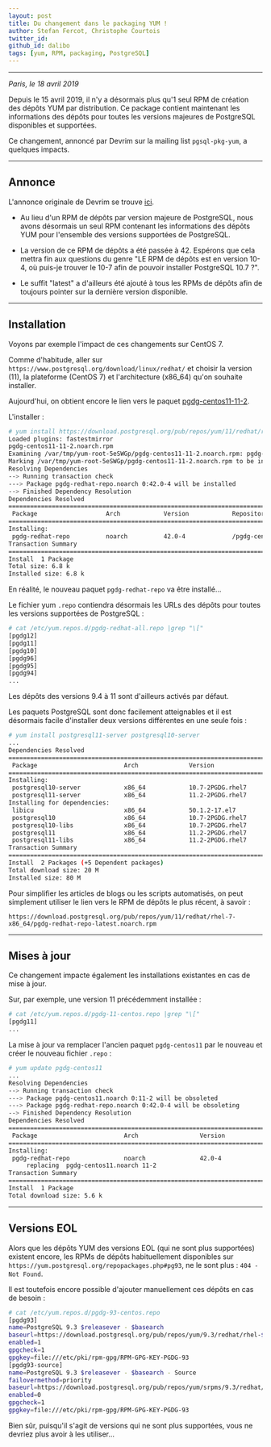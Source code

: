 ```yaml
---
layout: post
title: Du changement dans le packaging YUM !
author: Stefan Fercot, Christophe Courtois
twitter_id: 
github_id: dalibo
tags: [yum, RPM, packaging, PostgreSQL]
---
```


---

*Paris, le 18 avril 2019*

Depuis le 15 avril 2019, il n'y a désormais plus qu'1 seul RPM de création des 
dépôts YUM par distribution. Ce package contient maintenant les informations 
des dépôts pour toutes les versions majeures de PostgreSQL disponibles et 
supportées.

Ce changement, annoncé par Devrim sur la mailing list `pgsql-pkg-yum`, a 
quelques impacts.

<!--MORE-->

-----

## Annonce

L'annonce originale de Devrim se trouve [ici](https://www.postgresql.org/message-id/flat/6f1e601300d575195d4f0d8a066ef4abf4c90c99.camel%40gunduz.org).

  * Au lieu d'un RPM de dépôts par version majeure de PostgreSQL, nous avons 
  désormais un seul RPM contenant les informations des dépôts YUM pour 
  l'ensemble des versions supportées de PostgreSQL.

  * La version de ce RPM de dépôts a été passée à 42. Espérons que cela mettra 
  fin aux questions du genre "LE RPM de dépôts est en version 10-4, où puis-je 
  trouver le 10-7 afin de pouvoir installer PostgreSQL 10.7 ?".

  * Le suffit "latest" a d'ailleurs été ajouté à tous les RPMs de dépôts afin 
  de toujours pointer sur la dernière version disponible.

-----

## Installation

Voyons par exemple l'impact de ces changements sur CentOS 7.

Comme d'habitude, aller sur `https://www.postgresql.org/download/linux/redhat/` 
et choisir la version (11), la plateforme (CentOS 7) et l'architecture (x86_64) 
qu'on souhaite installer.

Aujourd'hui, on obtient encore le lien vers le paquet 
[pgdg-centos11-11-2](https://download.postgresql.org/pub/repos/yum/11/redhat/rhel-7-x86_64/pgdg-centos11-11-2.noarch.rpm).

L'installer :

```bash
# yum install https://download.postgresql.org/pub/repos/yum/11/redhat/rhel-7-x86_64/pgdg-centos11-11-2.noarch.rpm
Loaded plugins: fastestmirror
pgdg-centos11-11-2.noarch.rpm
Examining /var/tmp/yum-root-5eSWGp/pgdg-centos11-11-2.noarch.rpm: pgdg-redhat-repo-42.0-4.noarch
Marking /var/tmp/yum-root-5eSWGp/pgdg-centos11-11-2.noarch.rpm to be installed
Resolving Dependencies
--> Running transaction check
---> Package pgdg-redhat-repo.noarch 0:42.0-4 will be installed
--> Finished Dependency Resolution
Dependencies Resolved
========================================================================================================
 Package                   Arch            Version            Repository                           Size
========================================================================================================
Installing:
 pgdg-redhat-repo          noarch          42.0-4             /pgdg-centos11-11-2.noarch          6.8 k
Transaction Summary
========================================================================================================
Install  1 Package
Total size: 6.8 k
Installed size: 6.8 k
```

En réalité, le nouveau paquet `pgdg-redhat-repo` va être installé...

Le fichier yum `.repo` contiendra désormais les URLs des dépôts pour toutes 
les versions supportées de PostgreSQL :

```bash
# cat /etc/yum.repos.d/pgdg-redhat-all.repo |grep "\["
[pgdg12]
[pgdg11]
[pgdg10]
[pgdg96]
[pgdg95]
[pgdg94]
...
```

Les dépôts des versions 9.4 à 11 sont d'ailleurs activés par défaut.

Les paquets PostgreSQL sont donc facilement atteignables et il est désormais 
facile d'installer deux versions différentes en une seule fois :

```bash
# yum install postgresql11-server postgresql10-server
...
Dependencies Resolved
========================================================================================================
 Package                        Arch              Version                       Repository         Size
========================================================================================================
Installing:
 postgresql10-server            x86_64            10.7-2PGDG.rhel7              pgdg10            4.5 M
 postgresql11-server            x86_64            11.2-2PGDG.rhel7              pgdg11            4.7 M
Installing for dependencies:
 libicu                         x86_64            50.1.2-17.el7                 base              6.9 M
 postgresql10                   x86_64            10.7-2PGDG.rhel7              pgdg10            1.6 M
 postgresql10-libs              x86_64            10.7-2PGDG.rhel7              pgdg10            355 k
 postgresql11                   x86_64            11.2-2PGDG.rhel7              pgdg11            1.6 M
 postgresql11-libs              x86_64            11.2-2PGDG.rhel7              pgdg11            360 k
Transaction Summary
========================================================================================================
Install  2 Packages (+5 Dependent packages)
Total download size: 20 M
Installed size: 80 M
```

Pour simplifier les articles de blogs ou les scripts automatisés, on peut 
simplement utiliser le lien vers le RPM de dépôts le plus récent, à savoir :

```
https://download.postgresql.org/pub/repos/yum/11/redhat/rhel-7-x86_64/pgdg-redhat-repo-latest.noarch.rpm
```

-----

## Mises à jour

Ce changement impacte également les installations existantes en cas de mise à 
jour.

Sur, par exemple, une version 11 précédemment installée :

```bash
# cat /etc/yum.repos.d/pgdg-11-centos.repo |grep "\["
[pgdg11]
...
```

La mise à jour va remplacer l'ancien paquet `pgdg-centos11` par le nouveau et 
créer le nouveau fichier `.repo` :

```bash
# yum update pgdg-centos11
...
Resolving Dependencies
--> Running transaction check
---> Package pgdg-centos11.noarch 0:11-2 will be obsoleted
---> Package pgdg-redhat-repo.noarch 0:42.0-4 will be obsoleting
--> Finished Dependency Resolution
Dependencies Resolved
========================================================================================================
 Package                        Arch                 Version                 Repository            Size
========================================================================================================
Installing:
 pgdg-redhat-repo               noarch               42.0-4                  pgdg11               5.6 k
     replacing  pgdg-centos11.noarch 11-2
Transaction Summary
========================================================================================================
Install  1 Package
Total download size: 5.6 k
```

-----

## Versions EOL

Alors que les dépôts YUM des versions EOL (qui ne sont plus supportées) 
existent encore, les RPMs de dépôts habituellement disponibles sur 
`https://yum.postgresql.org/repopackages.php#pg93`, ne le sont plus : 
`404 - Not Found`.

Il est toutefois encore possible d'ajouter manuellement ces dépôts en cas de 
besoin :

```bash
# cat /etc/yum.repos.d/pgdg-93-centos.repo 
[pgdg93]
name=PostgreSQL 9.3 $releasever - $basearch
baseurl=https://download.postgresql.org/pub/repos/yum/9.3/redhat/rhel-$releasever-$basearch
enabled=1
gpgcheck=1
gpgkey=file:///etc/pki/rpm-gpg/RPM-GPG-KEY-PGDG-93
[pgdg93-source]
name=PostgreSQL 9.3 $releasever - $basearch - Source
failovermethod=priority
baseurl=https://download.postgresql.org/pub/repos/yum/srpms/9.3/redhat/rhel-$releasever-$basearch
enabled=0
gpgcheck=1
gpgkey=file:///etc/pki/rpm-gpg/RPM-GPG-KEY-PGDG-93
```

Bien sûr, puisqu'il s'agit de versions qui ne sont plus supportées, vous ne 
devriez plus avoir à les utiliser...
